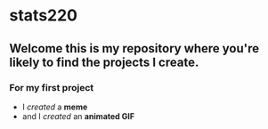 # stats220

## Welcome this is my repository where you're likely to find the projects I create.

### For my first project
* I *created* a **meme**
* and I *created* an **animated GIF**
